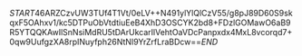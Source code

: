 $START$46ARZCzvUW3TUf4T1Vt/0eLV++N491ylYlQlCzV55/g8pJ89D60S9skqxF5OAhxv1/kc5DTPuObVtdtiuEeB4XhD3OSCYK2bd8+FDzlGOMawO6aB9R5YTQQKAwIlSnNsiMdRU5tDArUkcarIlVehtOaVDcPanpxdx4MxL8vcorqd7+0qw9UufgzXA8rpINuyfph26NtNI9YrZrfLraBDcw==$END$